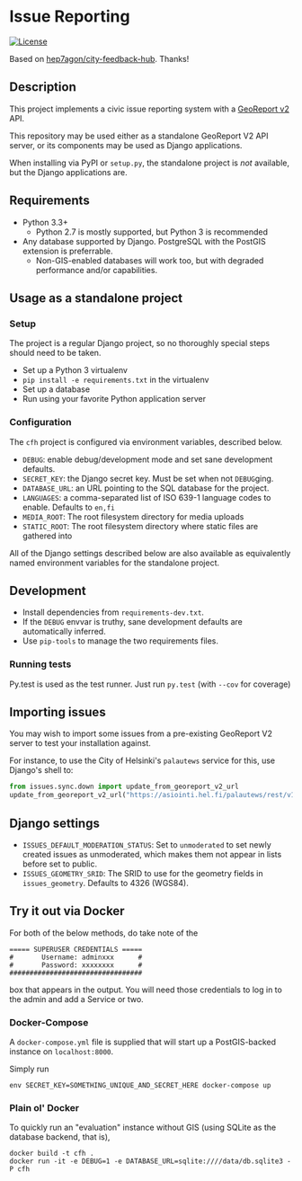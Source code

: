 # Issue Reporting

[![License](http://img.shields.io/:license-mit-blue.svg)](http://doge.mit-license.org)

Based on [hep7agon/city-feedback-hub](https://github.com/hep7agon/city-feedback-hub). Thanks!

## Description

This project implements a civic issue reporting system with a [GeoReport v2](http://wiki.open311.org/GeoReport_v2/) API.

This repository may be used either as a standalone GeoReport V2 API server,
or its components may be used as Django applications.

When installing via PyPI or `setup.py`, the standalone project is _not_ available, but the Django applications are.

## Requirements

* Python 3.3+
  * Python 2.7 is mostly supported, but Python 3 is recommended
* Any database supported by Django. PostgreSQL with the PostGIS extension is preferrable.
  * Non-GIS-enabled databases will work too, but with degraded performance and/or capabilities.

## Usage as a standalone project

### Setup

The project is a regular Django project, so no thoroughly special steps should need to be taken.

* Set up a Python 3 virtualenv
* `pip install -e requirements.txt` in the virtualenv
* Set up a database
* Run using your favorite Python application server

### Configuration

The `cfh` project is configured via environment variables, described below.

* `DEBUG`: enable debug/development mode and set sane development defaults.
* `SECRET_KEY`: the Django secret key. Must be set when not `DEBUG`ging.
* `DATABASE_URL`: an URL pointing to the SQL database for the project.
* `LANGUAGES`: a comma-separated list of ISO 639-1 language codes to enable. Defaults to `en,fi`
* `MEDIA_ROOT`: The root filesystem directory for media uploads
* `STATIC_ROOT`: The root filesystem directory where static files are gathered into

All of the Django settings described below are also available as equivalently
named environment variables for the standalone project.

## Development

* Install dependencies from `requirements-dev.txt`.
* If the `DEBUG` envvar is truthy, sane development defaults are automatically inferred.
* Use `pip-tools` to manage the two requirements files.

### Running tests

Py.test is used as the test runner. Just run `py.test` (with `--cov` for coverage)

## Importing issues

You may wish to import some issues from a pre-existing GeoReport V2 server to test your installation against.

For instance, to use the City of Helsinki's `palautews` service for this, use Django's shell to:

```python
from issues.sync.down import update_from_georeport_v2_url
update_from_georeport_v2_url("https://asiointi.hel.fi/palautews/rest/v1/requests.json")
```
## Django settings

* `ISSUES_DEFAULT_MODERATION_STATUS`:
  Set to `unmoderated` to set newly created issues as unmoderated, which makes them not appear in lists
    before set to public.
* `ISSUES_GEOMETRY_SRID`:
  The SRID to use for the geometry fields in `issues_geometry`. Defaults to 4326 (WGS84).
  
## Try it out via Docker

For both of the below methods, do take note of the 

```
===== SUPERUSER CREDENTIALS =====
#       Username: adminxxx      #
#       Password: xxxxxxxx      #
#################################
```

box that appears in the output.  You will need those credentials to log in to the admin and add a Service or two.

### Docker-Compose

A `docker-compose.yml` file is supplied that will start up a PostGIS-backed instance on `localhost:8000`.

Simply run

```shell
env SECRET_KEY=SOMETHING_UNIQUE_AND_SECRET_HERE docker-compose up
```

### Plain ol' Docker

To quickly run an "evaluation" instance without GIS (using SQLite as the database backend, that is),

```shell
docker build -t cfh .
docker run -it -e DEBUG=1 -e DATABASE_URL=sqlite:////data/db.sqlite3 -P cfh
```
